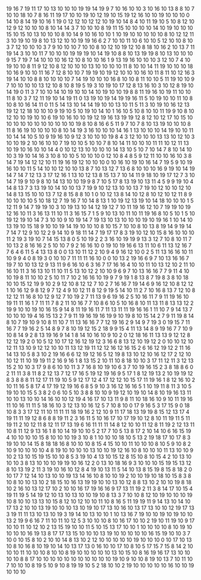19
16
7
19
11
17
10
13
10
10
10
19
19
14
19
9
7
10
16
10
10
3
10
16
10
13
8
8
10
7
10
10
18
10
7
8
16
11
19
17
10
10
19
10
12
19
10
15
19
12
16
10
10
19
10
10
10
0
14
10
8
14
19
10
16
1
19
0
12
12
10
12
12
10
19
10
14
8
4
10
11
19
10
5
10
8
12
10
12
9
12
10
10
10
8
10
14
14
3
7
10
10
10
8
19
11
15
10
10
10
10
14
10
19
10
10
10
15
10
15
10
13
10
10
10
8
10
14
9
10
16
10
10
1
10
19
10
10
10
10
10
8
10
12
12
11
3
10
19
10
19
8
10
13
12
10
10
19
19
16
6
2
7
10
10
11
10
6
10
10
5
12
10
10
8
10
3
7
12
10
10
10
3
7
9
10
10
10
7
10
10
8
10
12
10
19
12
10
8
18
10
16
2
10
13
7
11
19
14
3
10
10
11
7
10
10
10
19
19
19
10
14
19
10
8
8
10
13
19
19
8
10
13
10
10
10
9
15
7
19
7
14
10
10
10
16
12
10
8
10
10
16
1
9
13
19
16
10
10
10
3
12
10
7
4
10
19
10
10
8
11
9
12
10
8
12
10
10
10
13
10
10
10
10
11
8
10
10
14
11
19
10
10
10
18
10
16
9
10
10
11
16
7
12
8
10
10
7
19
19
10
19
12
10
10
10
16
10
11
8
11
10
12
16
3
19
14
10
10
8
8
10
10
10
10
7
14
19
10
10
10
16
8
10
10
8
11
10
10
5
11
19
10
10
9
7
10
10
10
10
13
12
10
8
10
8
19
5
19
3
10
19
10
17
12
8
13
16
10
3
10
12
8
19
10
14
19
0
11
3
7
10
10
14
10
19
10
10
14
10
19
10
10
19
8
8
11
19
16
10
19
11
10
10
11
8
10
3
7
12
11
19
10
14
19
11
0
13
19
10
19
14
19
19
16
11
5
10
19
10
10
11
10
8
10
8
10
16
14
11
0
11
5
14
13
10
14
14
19
10
10
13
10
11
5
11
3
10
19
10
16
12
13
19
12
12
18
10
10
10
9
19
10
5
10
19
10
14
10
1
16
10
5
10
8
10
10
11
19
9
10
8
10
12
10
10
19
10
10
6
19
10
16
10
10
19
12
19
16
13
19
19
12
8
12
10
12
17
10
15
10
10
10
10
10
10
10
10
10
10
10
19
8
10
8
16
6
5
11
9
7
10
7
8
10
13
19
10
10
10
8
11
8
16
19
10
10
10
10
8
10
14
19
3
16
10
10
10
14
16
1
13
10
10
10
14
19
10
10
11
10
14
14
10
5
10
9
19
16
10
9
12
3
10
10
10
19
8
4
3
12
10
10
10
13
13
10
12
10
3
10
10
19
2
10
16
10
10
7
19
10
10
5
10
10
7
8
10
14
11
10
10
10
11
11
10
12
11
13
10
19
10
16
10
10
14
4
0
10
12
13
10
10
10
10
14
13
10
5
10
7
10
14
7
8
10
14
10
10
3
19
10
14
16
3
10
8
10
10
5
10
10
10
0
12
10
8
4
8
5
9
12
11
10
10
16
10
3
8
14
7
19
14
12
12
10
11
19
16
19
12
10
10
10
0
10
16
10
19
10
16
14
7
19
5
9
10
19
16
10
10
11
5
14
10
10
12
10
10
13
8
7
10
13
12
7
13
6
8
10
10
10
16
9
19
10
14
19
14
7
14
7
12
13
3
17
12
16
1
13
10
12
13
8
15
13
7
10
14
11
9
18
10
19
17
12
7
3
10
14
7
19
9
10
9
8
10
14
13
10
10
19
9
8
7
10
5
17
8
13
19
10
13
11
4
5
9
9
19
10
4
14
8
13
7
3
13
19
10
14
10
10
13
7
19
9
10
12
13
10
10
13
7
19
10
12
10
10
12
10
14
8
13
15
10
10
13
7
12
8
15
8
8
10
1
0
10
12
13
8
14
10
12
8
10
12
10
12
11
8
9
10
10
10
10
5
10
18
12
7
19
16
7
10
14
8
13
1
10
19
12
13
19
10
14
18
10
10
10
1
5
12
11
9
14
7
19
19
10
3
10
19
13
10
14
12
19
12
7
10
11
19
16
12
10
7
19
19
10
19
12
16
10
11
3
16
13
11
10
11
3
16
15
7
1
5
9
10
13
10
11
10
11
19
16
8
10
5
10
1
5
10
19
12
19
10
14
7
3
10
10
9
10
19
14
7
19
13
10
13
10
10
10
19
10
19
16
1
10
14
10
13
19
10
15
18
9
10
10
19
14
19
10
10
10
8
10
15
7
10
10
8
10
13
8
19
14
9
19
14
7
14
7
12
9
10
12
2
9
14
10
9
18
11
14
7
19
17
17
8
3
19
10
12
10
15
8
16
10
10
10
11
2
19
3
19
10
7
14
15
13
8
0
5
10
19
2
2
3
16
10
19
19
9
13
3
12
7
10
8
10
11
7
10
13
2
8
16
16
2
5
10
10
7
9
2
16
16
10
0
19
10
19
16
6
13
11
10
6
11
13
12
16
7
7
6
4
6
11
5
4
13
13
8
0
0
13
10
11
12
2
10
9
4
9
16
12
10
0
2
5
11
13
16
16
10
11
10
9
9
4
0
8
19
3
0
10
10
7
11
11
11
16
10
0
0
10
13
2
19
16
6
9
7
10
13
16
16
7
19
7
10
10
13
12
9
13
11
9
6
16
10
6
3
16
7
17
16
16
4
10
10
11
10
13
12
10
2
11
10
16
10
11
3
16
13
10
11
10
11
5
13
10
12
2
10
10
9
6
9
7
10
13
16
16
7
7
9
11
4
10
10
19
8
11
10
10
2
5
10
11
7
10
2
16
16
10
19
9
7
9
19
1
8
13
8
7
19
8
3
8
10
18
10
10
15
12
19
9
10
2
9
12
10
8
12
12
7
10
2
7
16
16
7
19
14
6
9
16
12
10
8
12
12
1
10
16
12
9
8
12
9
7
12
4
9
10
12
11
8
12
9
19
5
14
10
11
2
7
10
16
8
13
7
12
10
8
12
12
11
16
8
10
12
9
12
7
10
19
2
7
11
13
9
6
19
16
2
5
10
16
11
7
9
11
19
16
10
19
11
11
16
1
7
11
11
7
8
2
11
10
16
7
7
10
8
6
10
5
10
16
8
10
11
13
11
8
13
13
12
2
19
9
10
10
19
10
16
15
9
14
8
11
19
16
11
7
11
13
11
11
19
16
16
1
11
10
7
9
14
13
7
10
10
10
19
4
16
15
13
2
7
9
11
19
16
19
16
19
9
10
19
8
10
15
14
2
7
9
11
19
8
14
8
10
7
19
10
9
10
8
11
10
7
11
13
16
16
7
7
12
19
16
2
9
14
9
7
19
3
0
19
15
7
11
16
7
7
19
16
2
5
14
8
9
7
8
10
19
12
15
2
18
9
9
15
4
11
13
14
8
9
19
16
7
7
10
9
10
8
14
9
2
8
13
19
16
9
14
1
8
14
10
16
10
9
10
2
0
12
18
16
11
13
13
9
12
12
8
12
12
19
2
0
10
5
12
10
17
12
16
12
19
12
3
16
6
8
13
12
10
19
12
2
0
10
10
12
10
12
11
13
10
9
12
12
10
10
11
13
12
19
11
12
12
16
12
16
15
2
6
16
12
19
12
2
11
16
14
13
10
5
8
3
10
2
19
16
6
6
12
19
12
16
5
12
19
8
13
10
12
10
16
12
17
2
12
10
10
12
11
10
19
19
11
2
16
9
16
1
8
13
15
2
10
11
10
8
18
10
10
3
17
11
12
11
3
12
13
15
2
10
10
3
17
9
8
6
10
10
11
3
7
16
8
10
19
10
6
3
7
10
19
16
15
2
3
8
18
8
6
0
2
11
11
3
8
11
8
2
12
13
7
12
17
16
5
19
12
19
16
9
5
17
1
8
12
19
13
2
10
19
19
12
8
3
8
8
8
11
12
17
11
19
10
5
9
12
17
12
4
17
12
12
10
15
17
11
19
16
1
8
12
16
10
2
10
11
16
5
8
17
4
17
19
12
19
16
6
8
5
9
10
3
16
12
16
16
5
1
10
19
11
8
11
3
10
5
19
10
10
15
5
3
8
2
0
6
10
5
10
3
8
8
10
10
9
19
12
10
19
10
14
8
10
19
16
13
11
10
10
13
10
10
14
16
10
10
12
19
4
16
17
10
13
11
9
8
11
10
18
16
10
9
10
11
19
16
11
10
16
11
11
5
18
16
10
3
12
13
10
16
12
5
7
10
8
10
0
17
9
16
5
3
17
15
9
0
18
10
8
3
3
17
12
11
10
11
11
11
18
19
16
2
12
10
9
11
17
18
13
19
19
8
15
12
13
17
4
19
11
11
19
12
8
6
8
8
19
11
2
3
16
11
5
10
16
17
10
17
19
10
12
8
10
11
19
11
5
11
19
11
2
10
12
11
8
12
11
17
13
19
6
16
11
11
11
14
8
12
10
10
11
12
8
11
19
2
12
13
11
10
8
11
12
9
13
16
1
8
10
14
19
10
10
5
2
17
7
10
5
13
8
17
2
10
14
10
6
16
15
19
4
10
10
10
10
15
8
10
10
10
19
3
10
8
1
10
10
10
18
10
5
13
2
19
18
17
10
17
8
3
19
10
10
14
15
8
18
18
16
8
10
10
10
8
15
4
15
10
10
11
10
10
10
8
10
5
9
10
8
2
10
9
10
10
10
10
4
8
19
10
10
10
10
13
10
10
19
12
16
10
8
10
10
10
11
13
10
10
9
10
2
13
10
15
19
15
10
10
8
5
3
19
10
4
13
10
15
12
8
15
10
8
10
15
4
2
10
13
10
10
10
3
8
13
10
10
10
19
19
10
16
12
2
0
13
10
18
16
9
3
10
10
10
15
19
15
13
12
8
10
13
19
2
11
3
19
10
16
10
12
8
4
19
10
13
11
5
14
10
13
8
15
19
8
15
8
18
2
0
10
17
7
12
14
10
13
10
10
19
13
14
16
10
8
10
10
19
2
10
10
19
10
18
10
15
8
3
8
10
8
10
10
13
10
2
18
15
10
16
13
19
19
10
10
13
10
12
8
8
13
10
2
10
10
19
8
18
10
2
16
10
13
12
17
10
2
10
10
16
17
19
16
16
9
17
13
11
19
2
11
3
8
14
17
10
15
4
19
11
19
5
14
19
12
10
13
10
13
10
10
19
10
8
13
3
7
10
10
8
12
10
19
10
10
10
19
10
8
10
10
13
13
10
15
8
12
10
12
10
10
11
10
8
16
5
11
19
19
11
9
14
13
10
14
10
17
13
2
10
10
13
19
10
10
10
13
10
19
10
17
13
10
16
10
13
17
13
10
10
12
19
17
13
3
19
11
11
13
10
13
10
19
3
19
14
10
13
10
10
1
10
13
16
7
19
10
10
19
10
19
10
10
13
2
19
9
6
16
7
11
10
11
10
12
5
3
10
10
10
8
10
16
17
10
10
2
19
10
11
19
10
9
17
10
10
11
10
12
10
2
13
15
19
10
10
11
5
10
15
13
17
10
10
1
10
10
10
10
8
10
19
10
10
10
10
16
19
13
8
17
17
13
15
10
10
10
13
19
10
10
10
10
10
16
15
19
10
10
3
7
10
0
10
15
8
10
2
10
10
14
8
13
10
2
12
10
10
10
10
10
19
10
10
10
0
10
17
10
13
10
8
10
16
8
10
19
10
14
10
13
17
13
0
16
10
10
17
10
8
10
5
17
15
7
15
8
14
2
10
10
10
11
10
10
10
8
10
10
8
19
10
10
10
10
10
13
10
15
10
8
16
19
16
17
13
10
10
10
10
8
8
17
10
10
10
10
10
10
10
10
10
10
10
19
10
9
10
10
8
19
10
13
7
10
11
10
7
10
10
10
8
19
5
10
9
10
8
19
19
10
5
2
18
10
10
2
19
10
10
10
10
10
16
10
10
19
10
10
10
